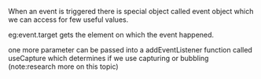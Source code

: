 When an event is triggered there is special object called event object which we can access for few useful values.

eg:event.target gets the element on which the event happened.

one more parameter can be passed into a addEventListener function called useCapture which determines if we use capturing or bubbling
(note:research more on this topic)
